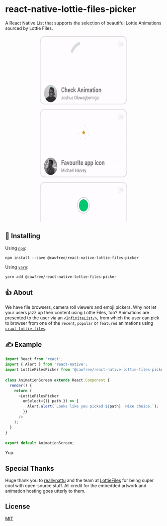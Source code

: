 # react-native-lottie-files-picker
A React Native List that supports the selection of beautiful Lottie Animations sourced by Lottie Files.

<p align="center">
  <img src="./raw/anim.gif" alt="sofia" width="300" height="600">
</p>

## 🚀 Installing
Using [`npm`](https://www.npmjs.com/package/@cawfree/react-native-lottie-files-picker):

```
npm install --save @cawfree/react-native-lottie-files-picker
```

Using [`yarn`](https://www.npmjs.com/package/@cawfree/react-native-lottie-files-picker):

```
yarn add @cawfree/react-native-lottie-files-picker
```

## 👍 About
We have file browsers, camera roll viewers and emoji pickers. Why not let your users jazz up their content using Lottie Files, too? Animations are presented to the user via an [`<InfiniteList/>`](https://github.com/foundcareers/react-native-infinite-flatlist), from which the user can pick to browser from one of the `recent`, `popular` or `featured` animations using [`crawl-lottie-files`](https://www.npmjs.com/package/crawl-lottie-files).

## ✍️ Example

```javascript
import React from 'react';
import { Alert } from 'react-native';
import LottieFilesPicker from '@cawfree/react-native-lottie-files-picker'

class AnimationScreen extends React.Component {
  render() {
    return (
      <LottieFilesPicker
        onSelect={({ path }) => {
          Alert.alert(`Looks like you picked ${path}. Nice choice.`);
        }}
      />
    );
  }
}

export default AnimationScreen;
```

Yup.

## Special Thanks
Huge thank you to [reallynattu](https://github.com/reallynattu) and the team at [LottieFiles](https://lottiefiles.com) for being super cool with open-source stuff. All credit for the embedded artwork and animation hosting goes utterly to them.

## License
[MIT](https://opensource.org/licenses/MIT)
